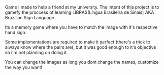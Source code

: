 Game i made to help a friend at my university.
The intent of this project is to gamefy the proccess of learning LIBRAS(Língua Brasileira de Sinais) AKA Brazilian Sign Language.

Its a memory game where you have to match the image with it's respective hand sign.

Some implementations are required to make it perfect (there's a trick to always know where the pairs are), but it was good enough 
to it's objective so i'm not planning on doing it.

You can change the images as long you dont change the names, customize the way you want!
